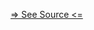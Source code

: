 [=> See Source <=](../../../../../../docs/fundamentals/node-tools/rocket-preset-extend-lion-docs/index.md)
